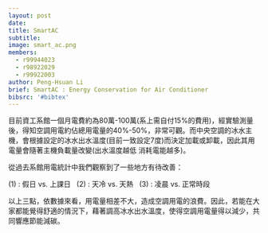 ```yaml
---
layout: post
date:
title: SmartAC
subtitle:
image: smart_ac.png
members:
  - r99944023
  - r98922029
  - r99922003
author: Peng-Hsuan Li
brief: SmartAC : Energy Conservation for Air Conditioner
bibsrc: '#bibtex'
---
```

<p>目前資工系館一個月電費約為80萬-100萬(系上需自付15%的費用)，經實驗測量後，得知空調用電約佔總用電量的40%-50%，非常可觀。而中央空調的冰水主機，會根據設定的冰水出水溫度(目前一致設定7度)而決定加載或卸載，因此其用電量會隨著主機負載量改變(出水溫度越低 消耗電能越多)。</p>
<p>從過去系館用電統計中我們觀察到了一些地方有待改善：&nbsp;</p>
<p>(1) : 假日 vs. 上課日&nbsp;&nbsp;&nbsp;(2) : 天冷 vs. 天熱&nbsp;&nbsp;&nbsp;(3) : 凌晨 vs. 正常時段</p>
<p>以上三點，依數據來看，用電量相差不大，造成空調用電的浪費。因此，若能在大家都能覺得舒適的情況下，藉著調高冰水出水溫度，使得空調用電量得以減少，共同響應節能減碳。&nbsp;</p>
